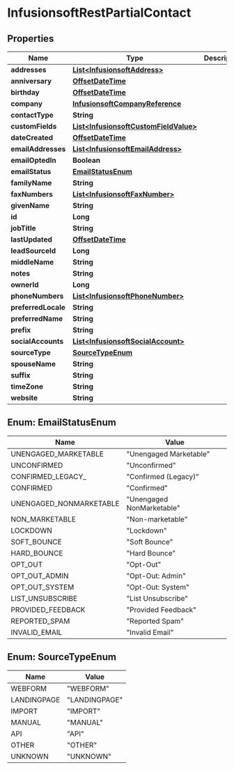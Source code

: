 
# InfusionsoftRestPartialContact

## Properties
Name | Type | Description | Notes
------------ | ------------- | ------------- | -------------
**addresses** | [**List&lt;InfusionsoftAddress&gt;**](InfusionsoftAddress.md) |  |  [optional]
**anniversary** | [**OffsetDateTime**](OffsetDateTime.md) |  |  [optional]
**birthday** | [**OffsetDateTime**](OffsetDateTime.md) |  |  [optional]
**company** | [**InfusionsoftCompanyReference**](InfusionsoftCompanyReference.md) |  |  [optional]
**contactType** | **String** |  |  [optional]
**customFields** | [**List&lt;InfusionsoftCustomFieldValue&gt;**](InfusionsoftCustomFieldValue.md) |  |  [optional]
**dateCreated** | [**OffsetDateTime**](OffsetDateTime.md) |  |  [optional]
**emailAddresses** | [**List&lt;InfusionsoftEmailAddress&gt;**](InfusionsoftEmailAddress.md) |  |  [optional]
**emailOptedIn** | **Boolean** |  |  [optional]
**emailStatus** | [**EmailStatusEnum**](#EmailStatusEnum) |  |  [optional]
**familyName** | **String** |  |  [optional]
**faxNumbers** | [**List&lt;InfusionsoftFaxNumber&gt;**](InfusionsoftFaxNumber.md) |  |  [optional]
**givenName** | **String** |  |  [optional]
**id** | **Long** |  |  [optional]
**jobTitle** | **String** |  |  [optional]
**lastUpdated** | [**OffsetDateTime**](OffsetDateTime.md) |  |  [optional]
**leadSourceId** | **Long** |  |  [optional]
**middleName** | **String** |  |  [optional]
**notes** | **String** |  |  [optional]
**ownerId** | **Long** |  |  [optional]
**phoneNumbers** | [**List&lt;InfusionsoftPhoneNumber&gt;**](InfusionsoftPhoneNumber.md) |  |  [optional]
**preferredLocale** | **String** |  |  [optional]
**preferredName** | **String** |  |  [optional]
**prefix** | **String** |  |  [optional]
**socialAccounts** | [**List&lt;InfusionsoftSocialAccount&gt;**](InfusionsoftSocialAccount.md) |  |  [optional]
**sourceType** | [**SourceTypeEnum**](#SourceTypeEnum) |  |  [optional]
**spouseName** | **String** |  |  [optional]
**suffix** | **String** |  |  [optional]
**timeZone** | **String** |  |  [optional]
**website** | **String** |  |  [optional]


<a name="EmailStatusEnum"></a>
## Enum: EmailStatusEnum
Name | Value
---- | -----
UNENGAGED_MARKETABLE | &quot;Unengaged Marketable&quot;
UNCONFIRMED | &quot;Unconfirmed&quot;
CONFIRMED_LEGACY_ | &quot;Confirmed (Legacy)&quot;
CONFIRMED | &quot;Confirmed&quot;
UNENGAGED_NONMARKETABLE | &quot;Unengaged NonMarketable&quot;
NON_MARKETABLE | &quot;Non-marketable&quot;
LOCKDOWN | &quot;Lockdown&quot;
SOFT_BOUNCE | &quot;Soft Bounce&quot;
HARD_BOUNCE | &quot;Hard Bounce&quot;
OPT_OUT | &quot;Opt-Out&quot;
OPT_OUT_ADMIN | &quot;Opt-Out: Admin&quot;
OPT_OUT_SYSTEM | &quot;Opt-Out: System&quot;
LIST_UNSUBSCRIBE | &quot;List Unsubscribe&quot;
PROVIDED_FEEDBACK | &quot;Provided Feedback&quot;
REPORTED_SPAM | &quot;Reported Spam&quot;
INVALID_EMAIL | &quot;Invalid Email&quot;


<a name="SourceTypeEnum"></a>
## Enum: SourceTypeEnum
Name | Value
---- | -----
WEBFORM | &quot;WEBFORM&quot;
LANDINGPAGE | &quot;LANDINGPAGE&quot;
IMPORT | &quot;IMPORT&quot;
MANUAL | &quot;MANUAL&quot;
API | &quot;API&quot;
OTHER | &quot;OTHER&quot;
UNKNOWN | &quot;UNKNOWN&quot;



